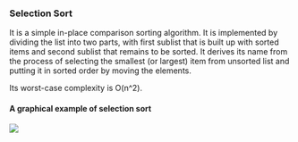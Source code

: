 ### Selection Sort
It is a simple in-place comparison sorting algorithm. It is implemented by dividing the list into two parts, with first sublist that is built up with sorted items and second sublist that remains to be sorted. It derives its name from the process of selecting the smallest (or largest) item from unsorted list and putting it in sorted order by moving the elements.

Its worst-case complexity is O(n^2).
  
#### A graphical example of selection sort
![](https://upload.wikimedia.org/wikipedia/commons/9/94/Selection-Sort-Animation.gif)

